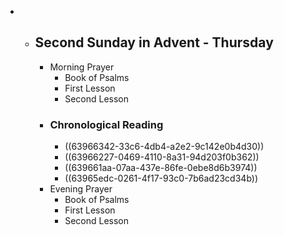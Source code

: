 -
	- ## Second Sunday in Advent - Thursday
		- Morning Prayer
			- Book of Psalms
			- First Lesson
			- Second Lesson
		- ### Chronological Reading
			- ((63966342-33c6-4db4-a2e2-9c142e0b4d30))
			- ((63966227-0469-4110-8a31-94d203f0b362))
			- ((639661aa-07aa-437e-86fe-0ebe8d6b3974))
			- ((63965edc-0261-4f17-93c0-7b6ad23cd34b))
		- Evening Prayer
			- Book of Psalms
			- First Lesson
			- Second Lesson